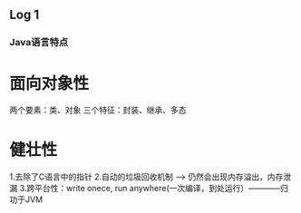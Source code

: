 ## Log 1

### Java语言特点

# 面向对象性
两个要素：类、对象
三个特征：封装、继承、多态

# 健壮性
1.去除了C语言中的指针
2.自动的垃圾回收机制 --> 仍然会出现内存溢出，内存泄漏
3.跨平台性：write onece, run anywhere(一次编译，到处运行）————归功于JVM

